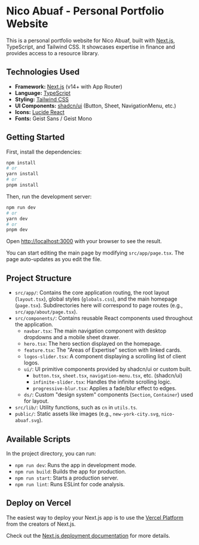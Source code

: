 # Nico Abuaf - Personal Portfolio Website

This is a personal portfolio website for Nico Abuaf, built with [Next.js](https://nextjs.org/), TypeScript, and Tailwind CSS. It showcases expertise in finance and provides access to a resource library.

## Technologies Used

*   **Framework:** [Next.js](https://nextjs.org/) (v14+ with App Router)
*   **Language:** [TypeScript](https://www.typescriptlang.org/)
*   **Styling:** [Tailwind CSS](https://tailwindcss.com/)
*   **UI Components:** [shadcn/ui](https://ui.shadcn.com/) (Button, Sheet, NavigationMenu, etc.)
*   **Icons:** [Lucide React](https://lucide.dev/)
*   **Fonts:** Geist Sans / Geist Mono

## Getting Started

First, install the dependencies:

```bash
npm install
# or
yarn install
# or
pnpm install
```

Then, run the development server:

```bash
npm run dev
# or
yarn dev
# or
pnpm dev
```

Open [http://localhost:3000](http://localhost:3000) with your browser to see the result.

You can start editing the main page by modifying `src/app/page.tsx`. The page auto-updates as you edit the file.

## Project Structure

*   `src/app/`: Contains the core application routing, the root layout (`layout.tsx`), global styles (`globals.css`), and the main homepage (`page.tsx`). Subdirectories here will correspond to page routes (e.g., `src/app/about/page.tsx`).
*   `src/components/`: Contains reusable React components used throughout the application.
    *   `navbar.tsx`: The main navigation component with desktop dropdowns and a mobile sheet drawer.
    *   `hero.tsx`: The hero section displayed on the homepage.
    *   `feature.tsx`: The "Areas of Expertise" section with linked cards.
    *   `logos-slider.tsx`: A component displaying a scrolling list of client logos.
    *   `ui/`: UI primitive components provided by shadcn/ui or custom built.
        *   `button.tsx`, `sheet.tsx`, `navigation-menu.tsx`, etc. (shadcn/ui)
        *   `infinite-slider.tsx`: Handles the infinite scrolling logic.
        *   `progressive-blur.tsx`: Applies a fade/blur effect to edges.
    *   `ds/`: Custom "design system" components (`Section`, `Container`) used for layout.
*   `src/lib/`: Utility functions, such as `cn` in `utils.ts`.
*   `public/`: Static assets like images (e.g., `new-york-city.svg`, `nico-abuaf.svg`).

## Available Scripts

In the project directory, you can run:

*   `npm run dev`: Runs the app in development mode.
*   `npm run build`: Builds the app for production.
*   `npm run start`: Starts a production server.
*   `npm run lint`: Runs ESLint for code analysis.

## Deploy on Vercel

The easiest way to deploy your Next.js app is to use the [Vercel Platform](https://vercel.com/new?utm_medium=default-template&filter=next.js&utm_source=create-next-app&utm_campaign=create-next-app-readme) from the creators of Next.js.

Check out the [Next.js deployment documentation](https://nextjs.org/docs/app/building-your-application/deploying) for more details.
